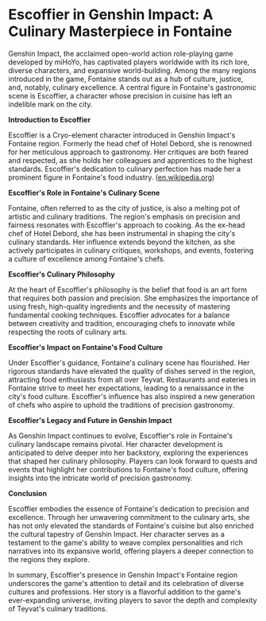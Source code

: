 # Escoffier in Genshin Impact: A Culinary Masterpiece in Fontaine

Genshin Impact, the acclaimed open-world action role-playing game developed by miHoYo, has captivated players worldwide with its rich lore, diverse characters, and expansive world-building. Among the many regions introduced in the game, Fontaine stands out as a hub of culture, justice, and, notably, culinary excellence. A central figure in Fontaine's gastronomic scene is Escoffier, a character whose precision in cuisine has left an indelible mark on the city.

**Introduction to Escoffier**

Escoffier is a Cryo-element character introduced in Genshin Impact's Fontaine region. Formerly the head chef of Hotel Debord, she is renowned for her meticulous approach to gastronomy. Her critiques are both feared and respected, as she holds her colleagues and apprentices to the highest standards. Escoffier's dedication to culinary perfection has made her a prominent figure in Fontaine's food industry. ([en.wikipedia.org](https://en.wikipedia.org/wiki/List_of_Genshin_Impact_characters?utm_source=openai))

**Escoffier's Role in Fontaine's Culinary Scene**

Fontaine, often referred to as the city of justice, is also a melting pot of artistic and culinary traditions. The region's emphasis on precision and fairness resonates with Escoffier's approach to cooking. As the ex-head chef of Hotel Debord, she has been instrumental in shaping the city's culinary standards. Her influence extends beyond the kitchen, as she actively participates in culinary critiques, workshops, and events, fostering a culture of excellence among Fontaine's chefs.

**Escoffier's Culinary Philosophy**

At the heart of Escoffier's philosophy is the belief that food is an art form that requires both passion and precision. She emphasizes the importance of using fresh, high-quality ingredients and the necessity of mastering fundamental cooking techniques. Escoffier advocates for a balance between creativity and tradition, encouraging chefs to innovate while respecting the roots of culinary arts.

**Escoffier's Impact on Fontaine's Food Culture**

Under Escoffier's guidance, Fontaine's culinary scene has flourished. Her rigorous standards have elevated the quality of dishes served in the region, attracting food enthusiasts from all over Teyvat. Restaurants and eateries in Fontaine strive to meet her expectations, leading to a renaissance in the city's food culture. Escoffier's influence has also inspired a new generation of chefs who aspire to uphold the traditions of precision gastronomy.

**Escoffier's Legacy and Future in Genshin Impact**

As Genshin Impact continues to evolve, Escoffier's role in Fontaine's culinary landscape remains pivotal. Her character development is anticipated to delve deeper into her backstory, exploring the experiences that shaped her culinary philosophy. Players can look forward to quests and events that highlight her contributions to Fontaine's food culture, offering insights into the intricate world of precision gastronomy.

**Conclusion**

Escoffier embodies the essence of Fontaine's dedication to precision and excellence. Through her unwavering commitment to the culinary arts, she has not only elevated the standards of Fontaine's cuisine but also enriched the cultural tapestry of Genshin Impact. Her character serves as a testament to the game's ability to weave complex personalities and rich narratives into its expansive world, offering players a deeper connection to the regions they explore.

In summary, Escoffier's presence in Genshin Impact's Fontaine region underscores the game's attention to detail and its celebration of diverse cultures and professions. Her story is a flavorful addition to the game's ever-expanding universe, inviting players to savor the depth and complexity of Teyvat's culinary traditions.